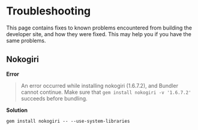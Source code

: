 # Troubleshooting

This page contains fixes to known problems encountered from building the 
developer site, and how they were fixed. This may help you if you have 
the same problems.

## Nokogiri

**Error**

> An error occurred while installing nokogiri (1.6.7.2), and Bundler cannot continue.
> Make sure that `gem install nokogiri -v '1.6.7.2'` succeeds before bundling.

**Solution**

`gem install nokogiri -- --use-system-libraries`
